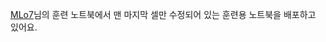 [MLo7](https://colab.research.google.com/github/MLo7Ghinsan/DiffSinger_colab_notebook_MLo7/blob/main/DiffSinger_colab_notebook.ipynb#scrollTo=21ILzW4OEnh4)님의 훈련 노트북에서 맨 마지막 셀만 수정되어 있는 훈련용 노트북을 배포하고 있어요.
